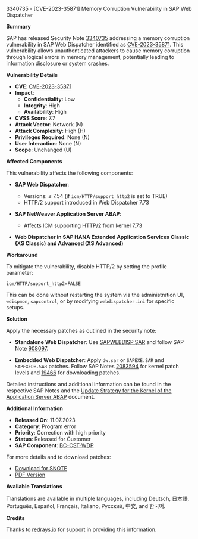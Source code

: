 3340735 - [CVE-2023-35871] Memory Corruption Vulnerability in SAP Web Dispatcher

**Summary**

SAP has released Security Note [3340735](https://me.sap.com/notes/3340735) addressing a memory corruption vulnerability in SAP Web Dispatcher identified as [CVE-2023-35871](https://cve.mitre.org/cgi-bin/cvename.cgi?name=CVE-2023-35871). This vulnerability allows unauthenticated attackers to cause memory corruption through logical errors in memory management, potentially leading to information disclosure or system crashes.

**Vulnerability Details**

- **CVE**: [CVE-2023-35871](https://cve.mitre.org/cgi-bin/cvename.cgi?name=CVE-2023-35871)
- **Impact**:
  - **Confidentiality**: Low
  - **Integrity**: High
  - **Availability**: High
- **CVSS Score**: 7.7
- **Attack Vector**: Network (N)
- **Attack Complexity**: High (H)
- **Privileges Required**: None (N)
- **User Interaction**: None (N)
- **Scope**: Unchanged (U)

**Affected Components**

This vulnerability affects the following components:

- **SAP Web Dispatcher**:
  - Versions: ≤ 7.54 (if `icm/HTTP/support_http2` is set to TRUE)
  - HTTP/2 support introduced in Web Dispatcher 7.73

- **SAP NetWeaver Application Server ABAP**:
  - Affects ICM supporting HTTP/2 from kernel 7.73

- **Web Dispatcher in SAP HANA Extended Application Services Classic (XS Classic) and Advanced (XS Advanced)**

**Workaround**

To mitigate the vulnerability, disable HTTP/2 by setting the profile parameter:

```
icm/HTTP/support_http2=FALSE
```

This can be done without restarting the system via the administration UI, `wdispmon`, `sapcontrol`, or by modifying `webdispatcher.ini` for specific setups.

**Solution**

Apply the necessary patches as outlined in the security note:

- **Standalone Web Dispatcher**: Use [SAPWEBDISP.SAR](https://me.sap.com/softwarecenter/template/products/_APP=00200682500000001943&_EVENT=DISPHIER&HEADER=Y&FUNCTIONBAR=N&EVENT=TREE&NE=NAVIGATE&ENR=73555000100200018813&V=MAINT) and follow SAP Note [908097](https://me.sap.com/notes/908097).

- **Embedded Web Dispatcher**: Apply `dw.sar` or `SAPEXE.SAR` and `SAPEXEDB.SAR` patches. Follow SAP Notes [2083594](https://me.sap.com/notes/2083594) for kernel patch levels and [19466](https://me.sap.com/notes/19466) for downloading patches.

Detailed instructions and additional information can be found in the respective SAP Notes and the [Update Strategy for the Kernel of the Application Server ABAP](https://support.sap.com/deployment-strategies-kernel-abap.pdf) document.

**Additional Information**

- **Released On**: 11.07.2023
- **Category**: Program error
- **Priority**: Correction with high priority
- **Status**: Released for Customer
- **SAP Component**: [BC-CST-WDP](https://me.sap.com/mynotes?tab=Search&sortBy=Relevance&filters=themk%25253Aeq~'BC*'%25252BreleaseStatus%25253Aeq~'CustomerRelease'%25252BsecurityPatchDay%25253Aeq~'NotRestricted'%25252BfuzzyThreshold%25253Aeq~'0.9'&flag=mynotes)

For more details and to download patches:

- [Download for SNOTE](https://notesdownloads.sap.com/note/0040000000826122023)
- [PDF Version](https://userapps.support.sap.com/sap/support/sfm/notes/print/0003340735?language=en-US&token=6DBB6478FA47530147138CD12B806375)

**Available Translations**

Translations are available in multiple languages, including Deutsch, 日本語, Português, Español, Français, Italiano, Русский, 中文, and 한국어.

**Credits**

Thanks to [redrays.io](https://redrays.io) for support in providing this information.